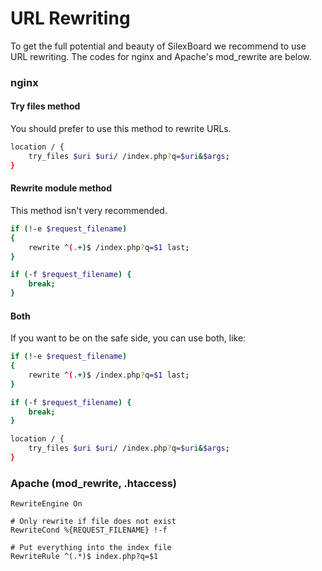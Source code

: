 URL Rewriting
=============

To get the full potential and beauty of SilexBoard we recommend to use URL rewriting.
The codes for nginx and Apache's mod_rewrite are below.

### nginx

#### Try files method
You should prefer to use this method to rewrite URLs.
```sh
location / {
	try_files $uri $uri/ /index.php?q=$uri&$args;
}
```

#### Rewrite module method
This method isn't very recommended.
```sh
if (!-e $request_filename)
{
	rewrite ^(.+)$ /index.php?q=$1 last;
}

if (-f $request_filename) {
	break;
}
```

#### Both
If you want to be on the safe side, you can use both, like:
```sh
if (!-e $request_filename)
{
	rewrite ^(.+)$ /index.php?q=$1 last;
}

if (-f $request_filename) {
	break;
}

location / {
	try_files $uri $uri/ /index.php?q=$uri&$args;
}
```

### Apache (mod_rewrite, .htaccess)
```
RewriteEngine On

# Only rewrite if file does not exist
RewriteCond %{REQUEST_FILENAME} !-f

# Put everything into the index file
RewriteRule ^(.*)$ index.php?q=$1

```
